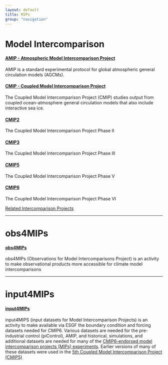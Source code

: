 ```yaml
---
layout: default
title: MIPs
group: "navigation"
---
```


# Model Intercomparison

#### [AMIP - Atmospheric Model Intercomparison Project][AMIP]
AMIP is a standard experimental protocol for global atmospheric general circulation models (AGCMs).

#### [CMIP - Coupled Model Intercomparison Project][CMIP]
The Coupled Model Intercomparison Project (CMIP) studies output from coupled ocean-atmosphere general circulation models that also include interactive sea ice.

#### [CMIP2][CMIP2]
The Coupled Model Intercomparison Project Phase II

#### [CMIP3][CMIP3]
The Coupled Model Intercomparison Project Phase III

#### [CMIP5][CMIP5]
The Coupled Model Intercomparison Project Phase V

#### [CMIP6][CMIP6]
The Coupled Model Intercomparison Project Phase VI

[Related Intercomparison Projects][related]

---

# obs4MIPs

#### [obs4MIPs][obs4MIPs]
obs4MIPs (Observations for Model Intercomparisons Project) is an activity to make observational products more accessible for climate model intercomparisons

---

# input4MIPs

#### [input4MIPs][input4MIPs]
input4MIPS (input datasets for Model Intercomparison Projects) is an activity to make available via ESGF the boundary condition and forcing datasets needed for CMIP6. Various datasets are needed for the pre-industrial control (piControl), AMIP, and historical,  simulations, and additional datasets are needed for many of the <a href="http://www.wcrp-climate.org/modelling-wgcm-mip-catalogue/modelling-wgcm-cmip6-endorsed-mips" target="_blank">CMIP6-endorsed model intercomparison projects (MIPs) experiments</a>. Earlier versions of many of these datasets were used in the <a href="https://pcmdi.llnl.gov/mips/cmip5" target="_blank">5th Coupled Model Intercomparison Project (CMIP5)</a>

[AMIP]:{{site.baseurl}}/mips/amip/amip.html
[CMIP]:{{site.baseurl}}/mips/cmip/about-cmip.html
[CMIP2]:{{site.baseurl}}/mips/cmip2
[CMIP3]:{{site.baseurl}}/mips/cmip3
[CMIP5]:{{site.baseurl}}/mips/cmip5
[CMIP6]:{{site.baseurl}}/CMIP6
[related]:http://www.clivar.org/organization/wgcm/cmip.php
[obs4MIPs]:{{site.baseurl}}/mips/obs4MIPs/
[input4MIPs]:{{site.baseurl}}/mips/input4MIPs/
